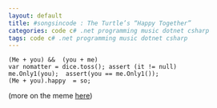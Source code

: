 ```yaml
---
layout: default
title: #songsincode : The Turtle’s “Happy Together”
categories: code c# .net programming music dotnet csharp
tags: code c# .net programming music dotnet csharp
---
```


    (Me + you) &&  (you + me)
    var nomatter = dice.toss(); assert (it != null)
    me.Only1(you);  assert(you == me.Only1());
    (Me + you).happy  = so;
  
(more on the meme [here](http://www.wait-till-i.com/2009/08/21/wow-so-that-is-how-memes-happen-songsincode/))

